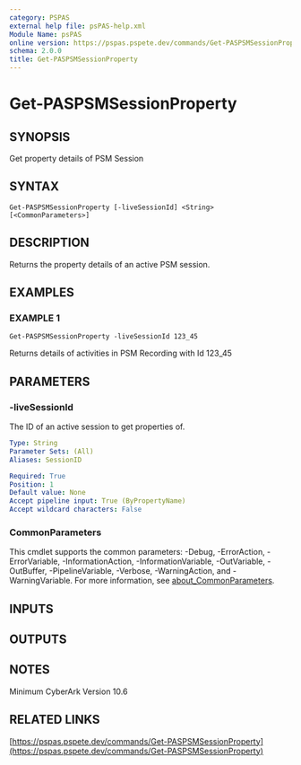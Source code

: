 ```yaml
---
category: PSPAS
external help file: psPAS-help.xml
Module Name: psPAS
online version: https://pspas.pspete.dev/commands/Get-PASPSMSessionProperty
schema: 2.0.0
title: Get-PASPSMSessionProperty
---
```


# Get-PASPSMSessionProperty

## SYNOPSIS
Get property details of PSM Session

## SYNTAX

```
Get-PASPSMSessionProperty [-liveSessionId] <String> [<CommonParameters>]
```

## DESCRIPTION
Returns the property details of an active PSM session.

## EXAMPLES

### EXAMPLE 1
```
Get-PASPSMSessionProperty -liveSessionId 123_45
```

Returns details of activities in PSM Recording with Id 123_45

## PARAMETERS

### -liveSessionId
The ID of an active session to get properties of.

```yaml
Type: String
Parameter Sets: (All)
Aliases: SessionID

Required: True
Position: 1
Default value: None
Accept pipeline input: True (ByPropertyName)
Accept wildcard characters: False
```

### CommonParameters
This cmdlet supports the common parameters: -Debug, -ErrorAction, -ErrorVariable, -InformationAction, -InformationVariable, -OutVariable, -OutBuffer, -PipelineVariable, -Verbose, -WarningAction, and -WarningVariable. For more information, see [about_CommonParameters](http://go.microsoft.com/fwlink/?LinkID=113216).

## INPUTS

## OUTPUTS

## NOTES
Minimum CyberArk Version 10.6

## RELATED LINKS

[https://pspas.pspete.dev/commands/Get-PASPSMSessionProperty](https://pspas.pspete.dev/commands/Get-PASPSMSessionProperty)

